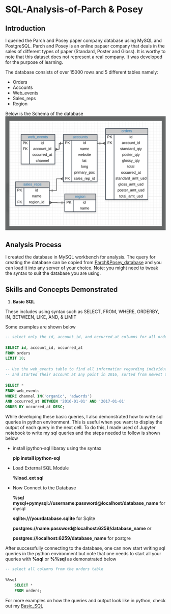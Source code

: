 # SQL-Analysis-of-Parch & Posey

## Introduction
I queried the Parch and Posey paper company database using MySQL and PostgreSQL. Parch and Posey is an online papaer company that deals in the sales of different types of paper (Standard, Poster and Gloss). It is worthy to note that this dataset does not represent a real company. It was developed for the purpose of learning. 

The database consists of over 15000 rows and 5 different tables namely:
- Orders
- Accounts
- Web_events
- Sales_reps
- Region

Below is the Schema of the database
![](Parch&Posey_Schema.png)

## Analysis Process

I created the database in MySQL workbench for analysis. The query for creating the database can be copied from [Parch&Posey_database](https://github.com/Ratafar22/SQL-Analysis-of-Parch-and-Posey/blob/main/Parch%26Posey-database.sql) and you can load it into any server of your choice. Note: you might need to tweak the syntax to suit the database you are using.

## Skills and Concepts Demonstrated

1. **Basic SQL**

These includes using syntax such as SELECT, FROM, WHERE, ORDERBY, IN, BETWEEN, LIKE, AND, & LIMIT

Some examples are shown below

 ``` sql
-- select only the id, account_id, and occurred_at columns for all orders in the orders table. show the first 10 rows

SELECT id, account_id, occurred_at 
FROM orders
LIMIT 10;

-- Use the web_events table to find all information regarding individuals who were contacted via the organic or adwords channels, 
-- and started their account at any point in 2016, sorted from newest to oldest.

SELECT *
FROM web_events
WHERE channel IN('organic', 'adwords') 
AND occurred_at BETWEEN '2016-01-01' AND '2017-01-01'
ORDER BY occurred_at DESC;
```
While developing these basic queries, I also demonstrated how to write sql queries in python environment. This is useful when you want to display the output of each query in the next cell. 
To do this, I made used of Jupyter notebook to write my sql queries and the steps needed to follow is shown below

- install ipython-sql libaray using the syntax
  
    **pip install ipython-sql**

- Load External SQL Module

    **%load_ext sql**
  
- Now Connect to the Database
 
    **%sql mysql+pymysql://username:password@localhost/database_name** for mysql

    **sqlite:///yourdatabase.sqlite** for Sqlite

    **postgres://name:password@localhost:6259/database_name** or
  
    **postgres://localhost:6259/database_name** for postgre

After successfully connecting to the database, one can now start writing sql queries in the python environment but note that one needs to start all your queries with **%sql** or **%%sql** as demonstrated below
``` sql
-- select all columns from the orders table

%%sql
    SELECT * 
    FROM orders;
```
For more examples on how the queries and output look like in python, check out my [Basic_SQL](https://github.com/Ratafar22/SQL-Analysis-of-Parch-and-Posey/blob/main/Basic_SQL_Parch_Posey.ipynb)
